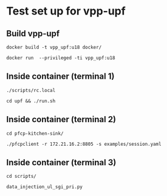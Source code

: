 # Test set up for vpp-upf
## Build vpp-upf

```docker build -t vpp_upf:u18 docker/```

```docker run  --privileged -ti vpp_upf:u18```

## Inside container (terminal 1)
```./scripts/rc.local```

```cd upf && ./run.sh```

## Inside container (terminal 2)
```cd pfcp-kitchen-sink/```

```./pfcpclient -r 172.21.16.2:8805 -s examples/session.yaml```

## Inside container (terminal 3)
```cd scripts/```

```data_injection_ul_sgi_pri.py```
